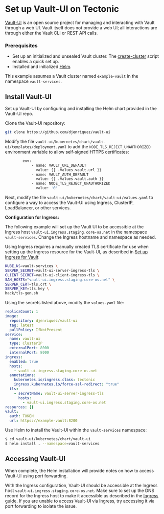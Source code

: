 # Set up Vault-UI on Tectonic

[Vault-UI](https://github.com/djenriquez/vault-ui) is an open source project for managing and interacting with Vault through a web UI. Vault itself does not provide a web UI; all interactions are through either the Vault CLI or REST API calls.

### Prerequisites

- Set up an initialized and unsealed Vault cluster. The [create-cluster][create-cluster] script enables a quick set up.
- Installed and initialized [Helm][helm-install].

This example assumes a Vault cluster named `example-vault` in the namespace `vault-services`.

## Install Vault-UI

Set up Vault-UI by configuring and installing the Helm chart provided in the Vault-UI repo.

Clone the Vault-UI repository:

```sh
git clone https://github.com/djenriquez/vault-ui
```

Modify the file `vault-ui/kubernetes/chart/vault-ui/templates/deployment.yaml` to add the `NODE_TLS_REJECT_UNAUTHORIZED` environment variable to allow self-signed HTTPS certificates:

```sh
        env:
            - name: VAULT_URL_DEFAULT
              value: {{ .Values.vault.url }}
            - name: VAULT_AUTH_DEFAULT
              value: {{ .Values.vault.auth }}
            - name: NODE_TLS_REJECT_UNAUTHORIZED
              value: '0'
```

Next, modify the file `vault-ui/kubernetes/chart/vault-ui/values.yaml` to configure a way to access the Vault-UI using Ingress, ClusterIP, LoadBalancer, or other services.

**Configuration for Ingress:**

The following example will set up the Vault UI to be accessible at the Ingress host `vault-ui.ingress.staging.core-os.net` in the namespace `vault-services`. Change the Ingress hostname and namespace as needed.

Using Ingress requires a manually created TLS certificate for use when setting up the Ingress resource for the Vault-UI, as described in [Set up Ingress for Vault][ingress-tls]:

```sh
KUBE_NS=vault-services \
SERVER_SECRET=vault-ui-server-ingress-tls \
CLIENT_SECRET=vault-ui-client-ingress-tls \
SAN_HOSTS="vault-ui.ingress.staging.core-os.net" \
SERVER_CERT=tls.crt \
SERVER_KEY=tls.key \
hack/tls-gen.sh
```

Using the secrets listed above, modify the `values.yaml` file:

```yaml
replicaCount: 1
image:
  repository: djenriquez/vault-ui
  tag: latest
  pullPolicy: IfNotPresent
service:
  name: vault-ui
  type: ClusterIP
  externalPort: 8000
  internalPort: 8000
ingress:
  enabled: true
  hosts:
    - vault-ui.ingress.staging.core-os.net
  annotations:
    kubernetes.io/ingress.class: tectonic
    ingress.kubernetes.io/force-ssl-redirect: "true"
  tls:
    - secretName: vault-ui-server-ingress-tls
      hosts:
        - vault-ui.ingress.staging.core-os.net
resources: {}
vault:
  auth: TOKEN
  url: https://example-vault:8200
```

Use Helm to install the Vault-UI within the `vault-services` namespace:

```sh
$ cd vault-ui/kubernetes/chart/vault-ui
$ helm install . --namespace=vault-services
```

## Accessing Vault-UI

When complete, the Helm installation will provide notes on how to access Vault-UI using port forwarding.

With the Ingress configuration, Vault-UI should be accessible at the Ingress host `vault-ui.ingress.staging.core-os.net`. Make sure to set up the DNS record for the Ingress host to make it accessible as described in the [Ingress guide][ingress-dns]. If you are unable to access Vault-UI via Ingress, try accessing it via port forwarding to isolate the issue.


[create-cluster]: https://github.com/coreos-inc/vault-operator/tree/master/hack/helper/create-cluster.sh
[helm-install]: https://github.com/kubernetes/helm/blob/master/docs/install.md
[ingress-tls]: ingress.html#generate-custom-tls-assets-for-the-ingress-host
[ingress-dns]: ingress.html#create-dns-record-for-the-ingress-host
